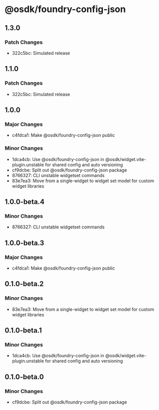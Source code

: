 # @osdk/foundry-config-json

## 1.3.0

### Patch Changes

- 322c5bc: Simulated release

## 1.1.0

### Patch Changes

- 322c5bc: Simulated release

## 1.0.0

### Major Changes

- c4fdca1: Make @osdk/foundry-config-json public

### Minor Changes

- 1dca4cb: Use @osdk/foundry-config-json in @osdk/widget.vite-plugin.unstable for shared config and auto versioning
- cf9dcbe: Split out @osdk/foundry-config-json package
- 8766327: CLI unstable widgetset commands
- 83e7ea3: Move from a single-widget to widget set model for custom widget libraries

## 1.0.0-beta.4

### Minor Changes

- 8766327: CLI unstable widgetset commands

## 1.0.0-beta.3

### Major Changes

- c4fdca1: Make @osdk/foundry-config-json public

## 0.1.0-beta.2

### Minor Changes

- 83e7ea3: Move from a single-widget to widget set model for custom widget libraries

## 0.1.0-beta.1

### Minor Changes

- 1dca4cb: Use @osdk/foundry-config-json in @osdk/widget.vite-plugin.unstable for shared config and auto versioning

## 0.1.0-beta.0

### Minor Changes

- cf9dcbe: Split out @osdk/foundry-config-json package
